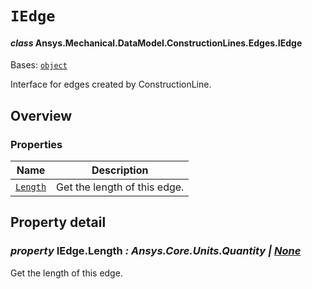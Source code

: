 # `IEdge`

<a id="ansys.mechanical.stubs.v242.Ansys.Mechanical.DataModel.ConstructionLines.Edges.IEdge"></a>

#### *class* Ansys.Mechanical.DataModel.ConstructionLines.Edges.IEdge

Bases: [`object`](https://docs.python.org/3/library/functions.html#object)

Interface for edges created by ConstructionLine.

<!-- !! processed by numpydoc !! -->

<a id="overview"></a>

## Overview

### Properties

| Name | Description |
|-----------------------------|--------------------------------|
| [`Length`](#IEdge.Length)   | Get the length of this edge.   |

<a id="property-detail"></a>

## Property detail

<a id="IEdge.Length"></a>

### *property* IEdge.Length *: Ansys.Core.Units.Quantity | [None](https://docs.python.org/3/library/constants.html#None)*

Get the length of this edge.

<!-- !! processed by numpydoc !! -->

